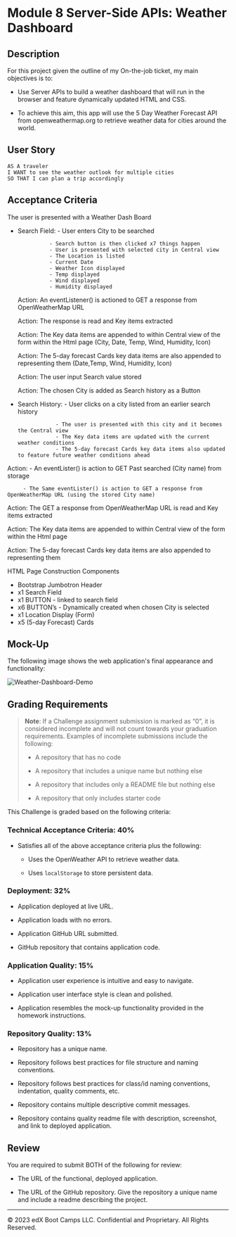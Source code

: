 # Module 8 Server-Side APIs: Weather Dashboard

## Description

For this project given the outline of my On-the-job ticket, my main objectives is to:

  * Use Server APIs to build a weather dashboard that will run in the browser and feature dynamically updated HTML and CSS.

  * To achieve this aim, this app will use the 5 Day Weather Forecast API from openweathermap.org to retrieve 
weather data for cities around the world.


## User Story

```text
AS A traveler
I WANT to see the weather outlook for multiple cities
SO THAT I can plan a trip accordingly
```

## Acceptance Criteria

The user is presented with a Weather Dash Board 
 
* Search Field: - User enters City to be searched 

                - Search button is then clicked x7 things happen 
                - User is presented with selected city in Central view 
                - The Location is listed	
                - Current Date 
                - Weather Icon displayed
                - Temp displayed
                - Wind displayed
                - Humidity displayed		            

  Action: An eventListener() is actioned to GET a response from OpenWeatherMap URL
  
  Action: The response is read and Key items extracted 
  
  Action: The Key data items are appended to <id> within Central view of the form within the Html page (City, Date, Temp, Wind, Humidity, Icon)

  Action: The 5-day forecast Cards key data items are also appended to <id> representing them (Date,Temp, Wind, Humidity, Icon)

  Action: The user input Search value stored
 
  Action: The chosen City is added as Search history as a Button
 
 * Search History: - User clicks on a city listed from an earlier search history 
 
                   - The user is presented with this city and it becomes the Central view 
                   - The Key data items are updated with the current weather conditions
                   - The 5-day forecast Cards key data items also updated to feature future weather conditions ahead 
 
  Action: - An eventLister() is action to GET Past searched (City name) from storage 
 
         - The Same eventLister() is action to GET a response from OpenWeatherMap URL (using the stored City name)
 
  Action: The GET a response from OpenWeatherMap URL is read and Key items extracted 
 
  Action: The Key data items are appended to <id> within Central view of the form within the Html page
 
  Action: The 5-day forecast Cards key data items are also appended to <id> representing them
 
 HTML Page Construction Components
 
   - Bootstrap Jumbotron Header
   - x1 Search Field 
   - x1 BUTTON - linked to search field 
   - x6 BUTTON’s - Dynamically created when chosen City is selected 
   - x1 Location Display (Form)
   - x5 (5-day Forecast) Cards
 
 
## Mock-Up

The following image shows the web application's final appearance and functionality:

 
 ![Weather-Dashboard-Demo](https://user-images.githubusercontent.com/119610043/224177604-aeb55699-df45-475d-b0b1-7a3a0f7b5d2c.png)

 
 

## Grading Requirements

> **Note**: If a Challenge assignment submission is marked as “0”, it is considered incomplete and will not count towards your graduation requirements. Examples of incomplete submissions include the following:
>
> * A repository that has no code
>
> * A repository that includes a unique name but nothing else
>
> * A repository that includes only a README file but nothing else
>
> * A repository that only includes starter code

This Challenge is graded based on the following criteria:

### Technical Acceptance Criteria: 40%

* Satisfies all of the above acceptance criteria plus the following:

  * Uses the OpenWeather API to retrieve weather data.

  * Uses `localStorage` to store persistent data.

### Deployment: 32%

* Application deployed at live URL.

* Application loads with no errors.

* Application GitHub URL submitted.

* GitHub repository that contains application code.

### Application Quality: 15%

* Application user experience is intuitive and easy to navigate.

* Application user interface style is clean and polished.

* Application resembles the mock-up functionality provided in the homework instructions.

### Repository Quality: 13%

* Repository has a unique name.

* Repository follows best practices for file structure and naming conventions.

* Repository follows best practices for class/id naming conventions, indentation, quality comments, etc.

* Repository contains multiple descriptive commit messages.

* Repository contains quality readme file with description, screenshot, and link to deployed application.

## Review

You are required to submit BOTH of the following for review:

* The URL of the functional, deployed application.

* The URL of the GitHub repository. Give the repository a unique name and include a readme describing the project.

---

© 2023 edX Boot Camps LLC. Confidential and Proprietary. All Rights Reserved.
